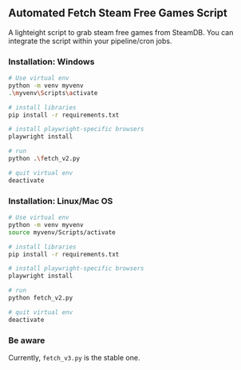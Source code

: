 ## Automated Fetch Steam Free Games Script
A lighteight script to grab steam free games from SteamDB. You can integrate the script within your pipeline/cron jobs.


### Installation: Windows
```bash
# Use virtual env
python -m venv myvenv
.\myvenv\Scripts\activate

# install libraries
pip install -r requirements.txt

# install playwright-specific browsers
playwright install

# run
python .\fetch_v2.py

# quit virtual env
deactivate
```

### Installation: Linux/Mac OS
```bash
# Use virtual env
python -m venv myvenv
source myvenv/Scripts/activate

# install libraries
pip install -r requirements.txt

# install playwright-specific browsers
playwright install

# run
python fetch_v2.py

# quit virtual env
deactivate
```

### Be aware
Currently, `fetch_v3.py` is the stable one.